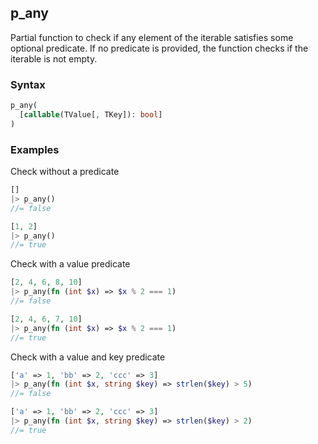 [//]: # (This file is autogenerated)

## p_any

Partial function to check if any element of the iterable satisfies some optional predicate. If no predicate is
provided, the function checks if the iterable is not empty.

### Syntax
```php
p_any(
  [callable(TValue[, TKey]): bool]
)
```

### Examples
Check without a predicate
```php
[]
|> p_any()
//= false
```
```php
[1, 2]
|> p_any()
//= true
```
Check with a value predicate
```php
[2, 4, 6, 8, 10]
|> p_any(fn (int $x) => $x % 2 === 1)
//= false
```
```php
[2, 4, 6, 7, 10]
|> p_any(fn (int $x) => $x % 2 === 1)
//= true
```
Check with a value and key predicate
```php
['a' => 1, 'bb' => 2, 'ccc' => 3]
|> p_any(fn (int $x, string $key) => strlen($key) > 5)
//= false
```
```php
['a' => 1, 'bb' => 2, 'ccc' => 3]
|> p_any(fn (int $x, string $key) => strlen($key) > 2)
//= true
```
